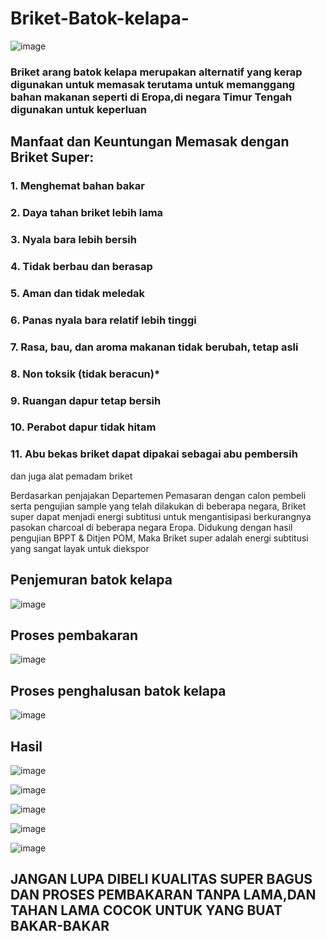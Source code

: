 # Briket-Batok-kelapa-

![image](https://github.com/projectsejahtera/Briket-Batok-kelapa-/blob/main/IMG-20231218-WA0006.jpg)



### Briket arang batok kelapa merupakan alternatif yang kerap digunakan untuk memasak terutama untuk memanggang bahan makanan seperti di Eropa,di negara Timur Tengah digunakan untuk keperluan

## Manfaat dan Keuntungan Memasak dengan Briket Super:

### 1. Menghemat bahan bakar
### 2. Daya tahan briket lebih lama
### 3. Nyala bara lebih bersih
### 4. Tidak berbau dan berasap
### 5. Aman dan tidak meledak
### 6. Panas nyala bara relatif lebih tinggi
### 7. Rasa, bau, dan aroma makanan tidak berubah, tetap asli
### 8. Non toksik (tidak beracun)*
### 9. Ruangan dapur tetap bersih
### 10. Perabot dapur tidak hitam
### 11. Abu bekas briket dapat dipakai sebagai abu pembersih
 dan juga alat pemadam briket

Berdasarkan penjajakan Departemen Pemasaran dengan calon
pembeli serta pengujian sample yang telah dilakukan di beberapa
negara, Briket super dapat menjadi energi subtitusi untuk
mengantisipasi berkurangnya pasokan charcoal di beberapa negara Eropa.
Didukung dengan hasil pengujian BPPT & Ditjen POM, Maka
Briket super adalah energi subtitusi yang sangat layak untuk
diekspor

## Penjemuran batok kelapa

![image](https://github.com/projectsejahtera/Briket-Batok-kelapa-/assets/154112517/d16a5dda-91b4-468f-a336-74ae457a91e0)

## Proses pembakaran

![image](https://github.com/projectsejahtera/Briket-Batok-kelapa-/assets/154112517/00e85342-0dc8-416b-88b1-11a1c8a8126b)

## Proses penghalusan batok kelapa

![image](https://github.com/projectsejahtera/Briket-Batok-kelapa-/assets/154112517/52eb36f2-9fa4-4796-8852-7a649bc9337b)


## Hasil


![image](https://github.com/projectsejahtera/Briket-Batok-kelapa-/assets/154112517/dc0dbf52-ee6b-4250-b35a-d436cb37b4e9)


![image](https://github.com/projectsejahtera/Briket-Batok-kelapa-/assets/154112517/d3c9e235-2552-4748-9863-9ecc59a1e7e5)


![image](https://github.com/projectsejahtera/Briket-Batok-kelapa-/blob/main/IMG-20231219-WA0013.jpg)

![image](https://github.com/projectsejahtera/Briket-Batok-kelapa-/blob/main/IMG-20231220-WA0009.jpg)

![image](https://github.com/projectsejahtera/Briket-Batok-kelapa-/blob/main/IMG-20231220-WA0011.jpg)

## JANGAN LUPA DIBELI KUALITAS SUPER BAGUS DAN PROSES PEMBAKARAN TANPA LAMA,DAN TAHAN LAMA COCOK UNTUK YANG BUAT BAKAR-BAKAR
